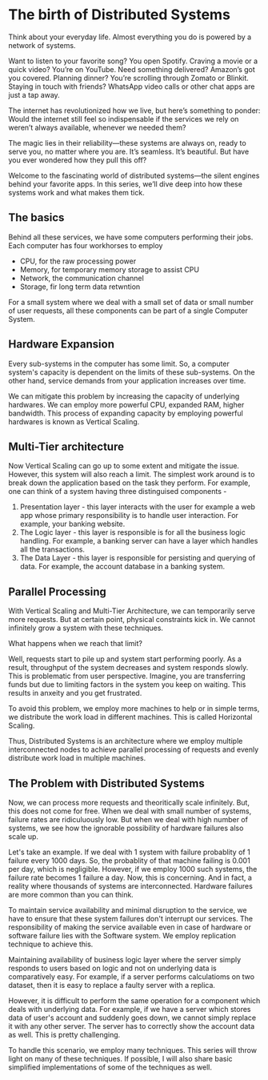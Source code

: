 # The birth of Distributed Systems

Think about your everyday life. Almost everything you do is powered by a network of systems.

Want to listen to your favorite song? You open Spotify. Craving a movie or a quick video? You’re on YouTube. Need something delivered? Amazon’s got you covered. Planning dinner? You’re scrolling through Zomato or Blinkit. Staying in touch with friends? WhatsApp video calls or other chat apps are just a tap away.

The internet has revolutionized how we live, but here’s something to ponder: Would the internet still feel so indispensable if the services we rely on weren’t always available, whenever we needed them?

The magic lies in their reliability—these systems are always on, ready to serve you, no matter where you are. It’s seamless. It’s beautiful. But have you ever wondered how they pull this off?

Welcome to the fascinating world of distributed systems—the silent engines behind your favorite apps. In this series, we’ll dive deep into how these systems work and what makes them tick.

## The basics
Behind all these services, we have some computers performing their jobs. Each computer has four workhorses to employ
- CPU, for the raw processing power
- Memory, for temporary memory storage to assist CPU
- Network, the communication channel
- Storage, fir long term data retwntion

For a small system where we deal with a small set of data or small number of user requests, all these components can be part of a single Computer System.

## Hardware Expansion
Every sub-systems in the computer has some limit. So, a computer system's capacity is dependent on the limits of these sub-systems. On the other hand, service demands from your application increases over time.

We can mitigate this problem by increasing the capacity of underlying hardwares. We can employ more powerful CPU, expanded RAM, higher bandwidth. This process of expanding capacity by employing powerful hardwares is known as Vertical Scaling.

## Multi-Tier architecture
Now Vertical Scaling can go up to some extent and mitigate the issue. However, this system will also reach a limit. The simplest work around is to break down the application based on the task they perform. For example, one can think of a system having three distinguised components - 
1. Presentation layer - this layer interacts with the user for example a web app whose primary responsibility is to handle user interaction. For example, your banking website.
2. The Logic layer - this layer is responsible is for all the business logic handling. For example, a banking server can have a layer which handles all the transactions.
3. The Data Layer - this layer is responsible for persisting and querying of data. For example, the account database in a banking system.

## Parallel Processing
With Vertical Scaling and Multi-Tier Architecture, we can temporarily serve more requests. But at certain point, physical constraints kick in. We cannot infinitely grow a system with these techniques.

What happens when we reach that limit?

Well, requests start to pile up and system start performing poorly. As a result, throughput of the system decreases and system responds slowly. This is problematic from user perspective. Imagine, you are transferring funds but due to limiting factors in the system you keep on waiting. This results in anxeity and you get frustrated.

To avoid this problem, we employ more machines to help or in simple terms, we distribute the work load in different machines. This is called Horizontal Scaling.

Thus, Distributed Systems is an architecture where we employ multiple interconnected nodes to achieve parallel processing of requests and evenly distribute work load in multiple machines.

## The Problem with Distributed Systems
Now, we can process more requests and theoritically scale infinitely. But, this does not come for free. When we deal with small number of systems, failure rates are ridiculuously low. But when we deal with high number of systems, we see how the ignorable possibility of hardware failures also scale up.

Let's take an example. If we deal with 1 system with failure probablity of 1 failure every 1000 days. So, the probablity of that machine failing is 0.001 per day, which is negligible. However, if we employ 1000 such systems, the failure rate becomes 1 failure a day. Now, this is concerning. And in fact, a reality where thousands of systems are interconnected. Hardware failures are more common than you can think.

To maintain service availability and minimal disruption to the service, we have to ensure that these system failures don't interrupt our services. The responsibility of making the service available even in case of hardware or software failure lies with the Software system. We employ replication technique to achieve this.

Maintaining availability of business logic layer where the server simply responds to users based on logic and not on underlying data is comparatively easy. For example, if a server performs calculatioms on two dataset, then it is easy to replace a faulty server with a replica.

However, it is difficult to perform the same operation for a component which deals with underlying data. For example, if we have a server which stores data of user's account and suddenly goes down, we cannot simply replace it with any other server. The server has to correctly show the account data as well. This is pretty challenging.

To handle this scenario, we employ many techniques. This series will throw light on many of these techniques. If possible, I will also share basic simplified implementations of some of the techniques as well.


